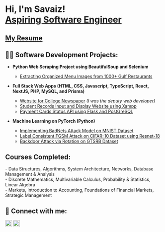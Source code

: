 <h1>Hi, I'm Savaiz! <br/><a href="https://www.linkedin.com/in/savaiz/">Aspiring Software Engineer</a>
<h2><a href="https://github.com/AhmadSavaiz03/Resume/blob/main/CV%20Ahmad%20Savaiz%20Nazir_NYC%20Linkedin.pdf">My Resume</a></h2>

<h2>👨‍💻 Software Development Projects:</h2>

- <b>Python Web Scraping Project using BeautifulSoup and Selenium</b>
  - [Extracting Organized Menu Images from 1000+ Gulf Restaurants](https://github.com/AhmadSavaiz03/restaurant_webscraping)

- <b>Full Stack Web Apps (HTML, CSS, Javascript, TypeScript, React, NextJS, PHP, MySQL, and Prisma)</b>
  - [Website for College Newspaper](https://thegazelle.org) <i>(I was the deputy web developer)</i>
  - [Student Records Input and Display Website using Xampp](https://github.com/AhmadSavaiz03/Xampp_Student_Records_Website)
  - [Payment Cards Status API using Flask and PostGreSQL](https://github.com/AhmadSavaiz03/Cards_Status_API)
    
- <b>Machine Learning on PyTorch (Python)</b>
  - [Implementing BadNets Attack Model on MNIST Dataset](https://github.com/AhmadSavaiz03/BadNets)
  - [Label Consistent FGSM Attack on CIFAR-10 Dataset using Resnet-18](https://github.com/AhmadSavaiz03/Label_Consistent_Backdoor)
  - [Backdoor Attack via Rotation on GTSRB Dataset](https://github.com/AhmadSavaiz03/Rotation_Backdoor)
    
<h2>Courses Completed:</h2>
- Data Structures, Algorithms, System Architecture, Networks, Database Management & Analysis<br/>
- Discrete Mathematics, Multivariable Calculus, Probability & Statistics, Linear Algebra<br/>
- Markets, Introduction to Accounting, Foundations of Financial Markets, Strategic Management<br/>

<h2> 🤳 Connect with me:</h2>

[<img align="left" alt="JoshMadakor | LinkedIn" width="22px" src="https://cdn.jsdelivr.net/npm/simple-icons@v3/icons/linkedin.svg" />][linkedin]
[<img align="left" alt="JoshMadakor | Instagram" width="22px" src="https://cdn.jsdelivr.net/npm/simple-icons@v3/icons/instagram.svg" />][instagram]

[instagram]: https://www.instagram.com/ahmadsavaiz03/
[linkedin]: https://linkedin.com/in/savaiz

<!--
**AhmadSavaiz03/AhmadSavaiz03** is a ✨ _special_ ✨ repository because its `README.md` (this file) appears on your GitHub profile.

Here are some ideas to get you started:

- 🔭 I’m currently working on ...
- 🌱 I’m currently learning ...
- 👯 I’m looking to collaborate on ...
- 🤔 I’m looking for help with ...
- 💬 Ask me about ...
- 📫 How to reach me: ...
- 😄 Pronouns: ...
- ⚡ Fun fact: ...
-->
